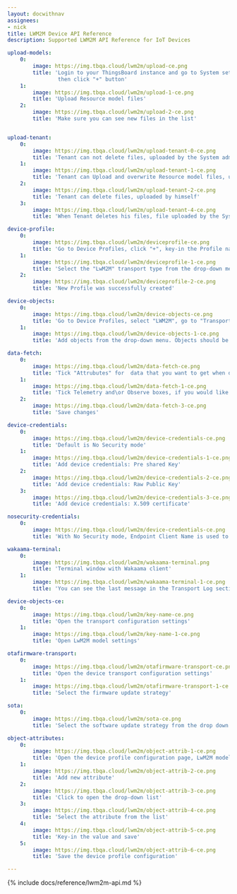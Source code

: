 ```yaml
---
layout: docwithnav
assignees:
- nick
title: LWM2M Device API Reference
description: Supported LWM2M API Reference for IoT Devices 

upload-models:
    0:
        image: https://img.tbqa.cloud/lwm2m/upload-ce.png
        title: 'Login to your ThingsBoard instance and go to System settings -> Resource Library,
                then click "+" button'
    1:
        image: https://img.tbqa.cloud/lwm2m/upload-1-ce.png
        title: 'Upload Resource model files'
    2:
        image: https://img.tbqa.cloud/lwm2m/upload-2-ce.png
        title: 'Make sure you can see new files in the list'


upload-tenant:
    0:
        image: https://img.tbqa.cloud/lwm2m/upload-tenant-0-ce.png
        title: 'Tenant can not delete files, uploaded by the System administrator'
    1:
        image: https://img.tbqa.cloud/lwm2m/upload-tenant-1-ce.png
        title: 'Tenant can Upload and overwrite Resource model files, uploaded by the System administrator for the same resource'
    2:
        image: https://img.tbqa.cloud/lwm2m/upload-tenant-2-ce.png
        title: 'Tenant can delete files, uploaded by himself'
    3:
        image: https://img.tbqa.cloud/lwm2m/upload-tenant-4-ce.png
        title: 'When Tenant deletes his files, file uploaded by the System administrator remains'

device-profile:
    0:
        image: https://img.tbqa.cloud/lwm2m/deviceprofile-ce.png
        title: 'Go to Device Profiles, click "+", key-in the Profile name and select or create the Rule chain, which will process messages'
    1:
        image: https://img.tbqa.cloud/lwm2m/deviceprofile-1-ce.png
        title: 'Select the "LwM2M" transport type from the drop-down menu'
    2:
        image: https://img.tbqa.cloud/lwm2m/deviceprofile-2-ce.png
        title: 'New Profile was successfully created'

device-objects:
    0:
        image: https://img.tbqa.cloud/lwm2m/device-objects-ce.png
        title: 'Go to Device Profiles, select "LWM2M", go to "Transport configuration" tab, click "Edit" button'
    1:
        image: https://img.tbqa.cloud/lwm2m/device-objects-1-ce.png
        title: 'Add objects from the drop-down menu. Objects should be uploaded to the Resource library'

data-fetch:
    0:
        image: https://img.tbqa.cloud/lwm2m/data-fetch-ce.png
        title: 'Tick "Attrubutes" for  data that you want to get when device connects and store it as ThingsBoard attributes'
    1:
        image: https://img.tbqa.cloud/lwm2m/data-fetch-1-ce.png
        title: 'Tick Telemetry and\or Observe boxes, if you would like the Server to observe them and fetch updated values'
    2:
        image: https://img.tbqa.cloud/lwm2m/data-fetch-3-ce.png
        title: 'Save changes'

device-credentials:
    0:
        image: https://img.tbqa.cloud/lwm2m/device-credentials-ce.png
        title: 'Default is No Security mode'
    1:
        image: https://img.tbqa.cloud/lwm2m/device-credentials-1-ce.png
        title: 'Add device credentials: Pre shared Key'
    2:
        image: https://img.tbqa.cloud/lwm2m/device-credentials-2-ce.png
        title: 'Add device credentials: Raw Public Key'
    3:
        image: https://img.tbqa.cloud/lwm2m/device-credentials-3-ce.png
        title: 'Add device credentials: X.509 certificate'

nosecurity-credentials:
    0:
        image: https://img.tbqa.cloud/lwm2m/device-credentials-ce.png
        title: 'With No Security mode, Endpoint Client Name is used to identify the device'

wakaama-terminal:
    0:
        image: https://img.tbqa.cloud/lwm2m/wakaama-terminal.png
        title: 'Terminal window with Wakaama client'
    1:
        image: https://img.tbqa.cloud/lwm2m/wakaama-terminal-1-ce.png
        title: 'You can see the last message in the Transport Log section'

device-objects-ce:
    0:
        image: https://img.tbqa.cloud/lwm2m/key-name-ce.png
        title: 'Open the transport configuration settings'
    1:
        image: https://img.tbqa.cloud/lwm2m/key-name-1-ce.png
        title: 'Open LwM2M model settings'

otafirmware-transport:
    0:
        image: https://img.tbqa.cloud/lwm2m/otafirmware-transport-ce.png
        title: 'Open the device transport configuration settings'
    1:
        image: https://img.tbqa.cloud/lwm2m/otafirmware-transport-1-ce.png
        title: 'Select the firmware update strategy'

sota:
    0:
        image: https://img.tbqa.cloud/lwm2m/sota-ce.png
        title: 'Select the software update strategy from the drop down menu'

object-attributes:
    0:
        image: https://img.tbqa.cloud/lwm2m/object-attrib-1-ce.png
        title: 'Open the device profile configuration page, LwM2M model section'
    1:
        image: https://img.tbqa.cloud/lwm2m/object-attrib-2-ce.png
        title: 'Add new attribute'
    2:
        image: https://img.tbqa.cloud/lwm2m/object-attrib-3-ce.png
        title: 'Click to open the drop-down list'
    3:
        image: https://img.tbqa.cloud/lwm2m/object-attrib-4-ce.png
        title: 'Select the attribute from the list'
    4:
        image: https://img.tbqa.cloud/lwm2m/object-attrib-5-ce.png
        title: 'Key-in the value and save'
    5:
        image: https://img.tbqa.cloud/lwm2m/object-attrib-6-ce.png
        title: 'Save the device profile configuration'

---
```


{% include docs/reference/lwm2m-api.md %}